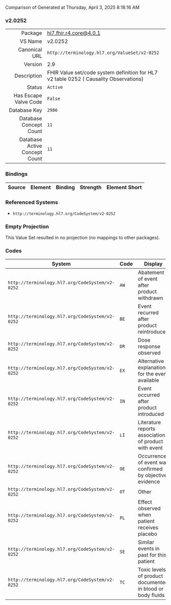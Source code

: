 Comparison of 
Generated at Thursday, April 3, 2025 8:18:16 AM

### v2.0252

|      |     |
| ---: | --- |
| Package | hl7.fhir.r4.core@4.0.1 |
| VS Name | v2.0252 |
| Canonical URL | `http://terminology.hl7.org/ValueSet/v2-0252` |
| Version | 2.9 |
| Description | FHIR Value set/code system definition for HL7 v2 table 0252 ( Causality Observations) |
| Status | `Active` |
| Has Escape Valve Code | `False` |
| Database Key | `2986` |
| Database Concept Count | `11` |
| Database Active Concept Count | `11` |
### Bindings

| Source | Element | Binding | Strength | Element Short |
| ------ | ------- | ------- | -------- | ------------- |

### Referenced Systems

* `http://terminology.hl7.org/CodeSystem/v2-0252`
### Empty Projection

This Value Set resulted in no projection (no mappings to other packages).

### Codes

| System | Code | Display |
| ------ | ---- | ------- |
| `http://terminology.hl7.org/CodeSystem/v2-0252` | `AW` | Abatement of event after product withdrawn |
| `http://terminology.hl7.org/CodeSystem/v2-0252` | `BE` | Event recurred after product reintroduced |
| `http://terminology.hl7.org/CodeSystem/v2-0252` | `DR` | Dose response observed |
| `http://terminology.hl7.org/CodeSystem/v2-0252` | `EX` | Alternative explanations for the event available |
| `http://terminology.hl7.org/CodeSystem/v2-0252` | `IN` | Event occurred after product introduced |
| `http://terminology.hl7.org/CodeSystem/v2-0252` | `LI` | Literature reports association of product with event |
| `http://terminology.hl7.org/CodeSystem/v2-0252` | `OE` | Occurrence of event was confirmed by objective evidence |
| `http://terminology.hl7.org/CodeSystem/v2-0252` | `OT` | Other |
| `http://terminology.hl7.org/CodeSystem/v2-0252` | `PL` | Effect observed when patient receives placebo |
| `http://terminology.hl7.org/CodeSystem/v2-0252` | `SE` | Similar events in past for this patient |
| `http://terminology.hl7.org/CodeSystem/v2-0252` | `TC` | Toxic levels of product documented in blood or body fluids |
